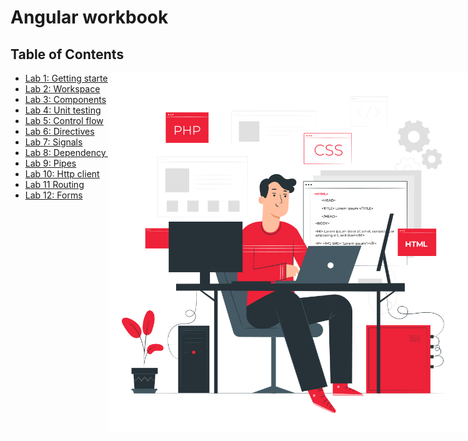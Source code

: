 # Angular workbook

<!-- .slide: class="page-title" -->

<!-- separator-vertical -->

## Table of Contents

<div style="position:absolute; right:0; width:60%">
  <img src="./resources/background-lab.svg" width="100%" />
</div>

- [Lab 1: Getting started](#/1)
- [Lab 2: Workspace](#/2)
- [Lab 3: Components](#/3)
- [Lab 4: Unit testing](#/4)
- [Lab 5: Control flow](#/5)
- [Lab 6: Directives](#/6)
- [Lab 7: Signals](#/7)
- [Lab 8: Dependency injection](#/8)
- [Lab 9: Pipes](#/9)
- [Lab 10: Http client](#/10)
- [Lab 11 Routing](#/11)
- [Lab 12: Forms](#/12)
